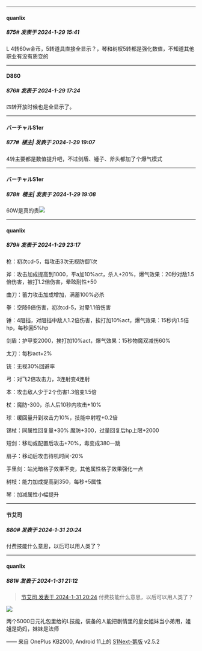 
*****

####  quanlix  
##### 875#       发表于 2024-1-29 15:41

L 4转60w金币，5转道具直接全显示？，琴和树杈5转都是强化数值，不知道其他职业有没有质变的


*****

####  D860  
##### 876#       发表于 2024-1-29 17:24

四转开放时候也是全显示了。


*****

####  バーチャルS1er  
##### 877#         楼主| 发表于 2024-1-29 19:07

4转主要都是数值提升吧，不过剑盾、锤子、斧头都加了个爆气模式

*****

####  バーチャルS1er  
##### 878#         楼主| 发表于 2024-1-29 19:08

60W是真的贵<img src="https://static.saraba1st.com/image/smiley/face2017/163.png" referrerpolicy="no-referrer">


*****

####  quanlix  
##### 879#       发表于 2024-1-29 23:17

枪：初次cd-5，每攻击3次无视防御1次

斧：攻击加成提高到1000，平a加10%act，杀人+20%，爆气效果：20秒对敌1.5倍伤害，被打1.2倍伤害，晕眩耐性+50

曲刀：蓄力攻击加成增加，满蓄100%必杀

拳：空降6倍伤害，初次cd-5，对晕1.1倍伤害

锤：4阻挡，对阻挡中敌人1.2倍伤害，挨打加10%act，爆气效果：15秒内1.5倍hp，每秒回5%hp

剑盾：护甲变2000，挨打加10%act，爆气效果：15秒物魔双减伤60%

太刀：每秒act+2%

铳：无视30%回避率

弓：对飞2倍攻击力，3连射变4连射

本：攻击敌人少于2个伤害1.3倍变1.5倍

杖：魔防-300，杀人后10秒内攻击+10%

球：缓回量升到攻击力10%，技能中射程+0.2倍

锡杖：同属性回复量+30% 魔防+300，过量回复后hp上限+2000

短剑：移动或配置后攻击+70%，毒变成380一跳

扇子：移动后攻击待机时间-20%

手里剑：站光暗格子效果不变，其他属性格子效果强化一点

树枝：能力加成提高到350，每秒+5属性

琴：加减属性小幅提升


*****

####  节艾司  
##### 880#       发表于 2024-1-31 20:24

付费技能什么意思，以后可以用人类了？


*****

####  quanlix  
##### 881#       发表于 2024-1-31 21:12

<blockquote><a href="httphttps://bbs.saraba1st.com/2b/forum.php?mod=redirect&amp;goto=findpost&amp;pid=63844257&amp;ptid=2068176" target="_blank">节艾司 发表于 2024-1-31 20:24</a>
付费技能什么意思，以后可以用人类了？</blockquote>
<img src="https://p.sda1.dev/15/17210e98c20c47ede525ddb7c04f7960/Screenshot_20240131-210458.jpg" referrerpolicy="no-referrer">

两个5000日元礼包里给的L技能，装备的人能把剧情里的皇女姐妹当小弟用，姐姐是奶妈，妹妹是法师

—— 来自 OnePlus KB2000, Android 11上的 [S1Next-鹅版](https://github.com/ykrank/S1-Next/releases) v2.5.2


